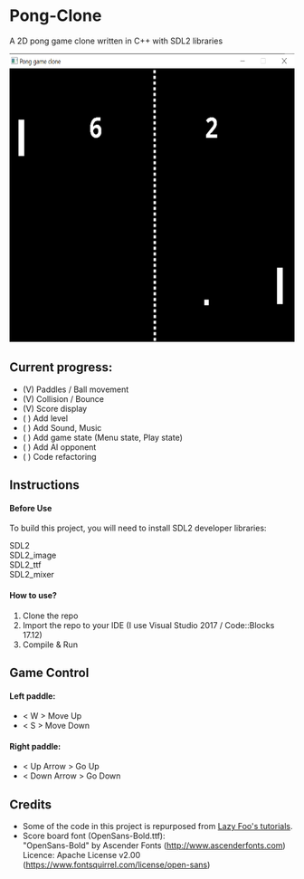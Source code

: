 # Pong-Clone
A 2D pong game clone written in C++ with SDL2 libraries

<img src="resources/demo.png" width="640px" height="510px"></img>

## Current progress:
 - (V) Paddles / Ball movement
 - (V) Collision / Bounce
 - (V) Score display
 - ( ) Add level
 - ( ) Add Sound, Music
 - ( ) Add game state (Menu state, Play state)
 - ( ) Add AI opponent
 - ( ) Code refactoring

## Instructions
#### Before Use
To build this project, you will need to install SDL2 developer libraries:

SDL2<br/>
SDL2_image<br/>
SDL2_ttf<br/>
SDL2_mixer<br/>

#### How to use?
1. Clone the repo
2. Import the repo to your IDE (I use Visual Studio 2017 / Code::Blocks 17.12)
3. Compile & Run

## Game Control
#### Left paddle: 
- < W > Move Up
- < S > Move Down
#### Right paddle:
- < Up Arrow > Go Up
- < Down Arrow > Go Down

## Credits
 - Some of the code in this project is repurposed from [Lazy Foo's tutorials](http://lazyfoo.net/tutorials/SDL/index.php).
 - Score board font (OpenSans-Bold.ttf): 
<br>"OpenSans-Bold" by Ascender Fonts (http://www.ascenderfonts.com) 
<br>Licence: Apache License v2.00 (https://www.fontsquirrel.com/license/open-sans)
